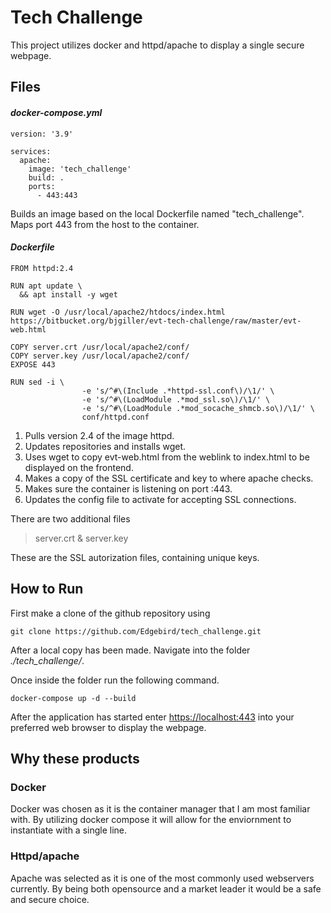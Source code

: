 # Tech Challenge
This project utilizes docker and httpd/apache to display a single secure webpage. 

## Files
#### *docker-compose.yml*

```
version: '3.9'

services:
  apache:
    image: 'tech_challenge'
    build: .
    ports:
      - 443:443
```
Builds an image based on the local Dockerfile named "tech_challenge". Maps port 443 from the host to the container. 

#### *Dockerfile*

```
FROM httpd:2.4

RUN apt update \
  && apt install -y wget

RUN wget -O /usr/local/apache2/htdocs/index.html https://bitbucket.org/bjgiller/evt-tech-challenge/raw/master/evt-web.html

COPY server.crt /usr/local/apache2/conf/
COPY server.key /usr/local/apache2/conf/
EXPOSE 443

RUN sed -i \
                -e 's/^#\(Include .*httpd-ssl.conf\)/\1/' \
                -e 's/^#\(LoadModule .*mod_ssl.so\)/\1/' \
                -e 's/^#\(LoadModule .*mod_socache_shmcb.so\)/\1/' \
                conf/httpd.conf
```
1. Pulls version 2.4 of the image httpd.
2. Updates repositories and installs wget.
3. Uses wget to copy evt-web.html from the weblink to index.html to be displayed on the frontend.
4. Makes a copy of the SSL certificate and key to where apache checks.
5. Makes sure the container is listening on port :443.
6. Updates the config file to activate for accepting SSL connections.

There are two additional files
> server.crt & server.key

These are the SSL autorization files, containing unique keys.

## How to Run
First make a clone of the github repository using 

```
git clone https://github.com/Edgebird/tech_challenge.git
```

After a local copy has been made. Navigate into the folder *./tech_challenge/*.

Once inside the folder run the following command.

```
docker-compose up -d --build
```

After the application has started enter [https://localhost:443](https://localhost:443) into your preferred web browser to display the webpage.

## Why these products

### Docker
Docker was chosen as it is the container manager that I am most familiar with. By utilizing docker compose it will allow for the enviornment to instantiate with a single line. 

### Httpd/apache
Apache was selected as it is one of the most commonly used webservers currently. By being both opensource and a market leader it would be a safe and secure choice.
